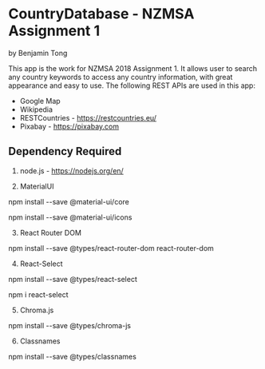 # CountryDatabase - NZMSA Assignment 1
by Benjamin Tong

This app is the work for NZMSA 2018 Assignment 1. It allows user to search any country keywords to access any country information, with great appearance and easy to use. The following REST APIs are used in this app:

* Google Map
* Wikipedia
* RESTCountries - https://restcountries.eu/
* Pixabay - https://pixabay.com

## Dependency Required

1. node.js - https://nodejs.org/en/

2. MaterialUI

npm install --save @material-ui/core

npm install --save @material-ui/icons

3. React Router DOM

npm install --save @types/react-router-dom react-router-dom

4. React-Select

npm install --save @types/react-select

npm i react-select

5. Chroma.js

npm install --save @types/chroma-js

6. Classnames

npm install --save @types/classnames